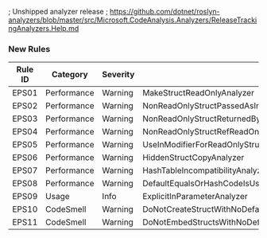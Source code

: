 ﻿; Unshipped analyzer release
; https://github.com/dotnet/roslyn-analyzers/blob/master/src/Microsoft.CodeAnalysis.Analyzers/ReleaseTrackingAnalyzers.Help.md

### New Rules
Rule ID | Category | Severity | Notes
--------|----------|----------|-------
EPS01 | Performance | Warning | MakeStructReadOnlyAnalyzer
EPS02 | Performance | Warning | NonReadOnlyStructPassedAsInParameterAnalyzer
EPS03 | Performance | Warning | NonReadOnlyStructReturnedByReadOnlyRefAnalyzer
EPS04 | Performance | Warning | NonReadOnlyStructRefReadOnlyLocalAnalyzer
EPS05 | Performance | Warning | UseInModifierForReadOnlyStructAnalyzer
EPS06 | Performance | Warning | HiddenStructCopyAnalyzer
EPS07 | Performance | Warning | HashTableIncompatibilityAnalyzer
EPS08 | Performance | Warning | DefaultEqualsOrHashCodeIsUsedInStructAnalyzer
EPS09 | Usage | Info | ExplicitInParameterAnalyzer
EPS10 | CodeSmell | Warning | DoNotCreateStructWithNoDefaultStructConstructionAttributeAnalyzer
EPS11 | CodeSmell | Warning | DoNotEmbedStructsWithNoDefaultStructConstructionAttributeAnalyzer

